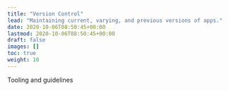 ```yaml
---
title: "Version Control"
lead: "Maintaining current, varying, and previous versions of apps."
date: 2020-10-06T08:50:45+00:00
lastmod: 2020-10-06T08:50:45+00:00
draft: false
images: []
toc: true
weight: 10
---
```

Tooling and guidelines